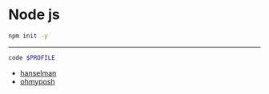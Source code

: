 # Node js

```bash
npm init -y
```




---
```bash
code $PROFILE
```


- [hanselman](https://www.hanselman.com/blog/my-ultimate-powershell-prompt-with-oh-my-posh-and-the-windows-terminal)
- [ohmyposh](https://ohmyposh.dev/docs/installation/windows)